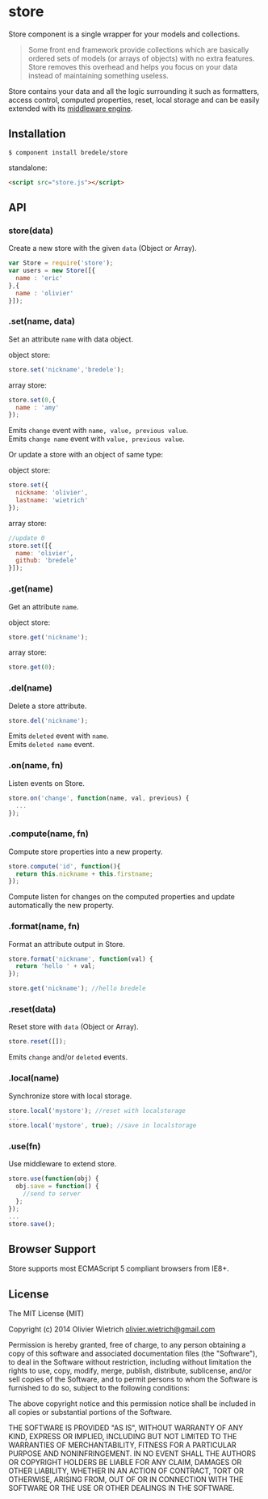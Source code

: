 # store

  Store component is a single wrapper for your models and collections.

  > Some front end framework provide collections which are basically ordered sets of models (or arrays of objects) with no extra features. Store removes this overhead and helps you focus on your data instead of maintaining something useless.

  Store contains your data and all the logic surrounding it such as formatters, access control, computed properties, reset, local storage and can be easily extended with its [middleware engine](https://github.com/bredele/store#usefn).


## Installation

    $ component install bredele/store

standalone:

```html
<script src="store.js"></script>
```

## API

### store(data)

  Create a new store with the given `data` (Object or Array).

```js
var Store = require('store');
var users = new Store([{
  name : 'eric'
},{
  name : 'olivier'
}]);
```

### .set(name, data)

 Set an attribute `name` with data object.

object store:
```js
store.set('nickname','bredele');
```

array store:
```js
store.set(0,{
  name : 'amy'
});
```

  Emits `change` event with `name, value, previous value`.<br>
  Emits `change name` event with `value, previous value`.

 Or update a store with an object of same type:

object store:
```js
store.set({
  nickname: 'olivier',
  lastname: 'wietrich'
});
```

array store:
```js
//update 0
store.set([{
  name: 'olivier',
  github: 'bredele'
}]);
```

### .get(name)

 Get an attribute `name`.

object store:
```js
store.get('nickname');
```

array store:
```js
store.get(0);
```

### .del(name)

 Delete a store attribute.

```js
store.del('nickname');
```

  Emits `deleted` event with `name`.<br>
  Emits `deleted name` event.


### .on(name, fn)

  Listen events on Store.

```js
store.on('change', function(name, val, previous) {
  ...
});
```

### .compute(name, fn)

 Compute store properties into a new property.

```js
store.compute('id', function(){
  return this.nickname + this.firstname;
});
```

 Compute listen for changes on the computed properties and update automatically
 the new property.


### .format(name, fn)

  Format an attribute output in Store.

```js
store.format('nickname', function(val) {
  return 'hello ' + val;
});

store.get('nickname'); //hello bredele
```

### .reset(data)

  Reset store with `data` (Object or Array).

```js
store.reset([]);
```

  Emits `change` and/or `deleted` events. 
  
### .local(name)

  Synchronize store with local storage.

```js
store.local('mystore'); //reset with localstorage
...
store.local('mystore', true); //save in localstorage
```

### .use(fn)

  Use middleware to extend store.

```js
store.use(function(obj) {
  obj.save = function() {
    //send to server
  };
});
...
store.save();
```

## Browser Support

Store supports most ECMAScript 5 compliant browsers from IE8+.

## License

The MIT License (MIT)

Copyright (c) 2014 Olivier Wietrich <olivier.wietrich@gmail.com>

Permission is hereby granted, free of charge, to any person obtaining a copy of this software and associated documentation files (the "Software"), to deal in the Software without restriction, including without limitation the rights to use, copy, modify, merge, publish, distribute, sublicense, and/or sell copies of the Software, and to permit persons to whom the Software is furnished to do so, subject to the following conditions:

The above copyright notice and this permission notice shall be included in all copies or substantial portions of the Software.

THE SOFTWARE IS PROVIDED "AS IS", WITHOUT WARRANTY OF ANY KIND, EXPRESS OR IMPLIED, INCLUDING BUT NOT LIMITED TO THE WARRANTIES OF MERCHANTABILITY, FITNESS FOR A PARTICULAR PURPOSE AND NONINFRINGEMENT. IN NO EVENT SHALL THE AUTHORS OR COPYRIGHT HOLDERS BE LIABLE FOR ANY CLAIM, DAMAGES OR OTHER LIABILITY, WHETHER IN AN ACTION OF CONTRACT, TORT OR OTHERWISE, ARISING FROM, OUT OF OR IN CONNECTION WITH THE SOFTWARE OR THE USE OR OTHER DEALINGS IN THE SOFTWARE.
